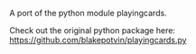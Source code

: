 A port of the python module playingcards.

Check out the original python package here: https://github.com/blakepotvin/playingcards.py
